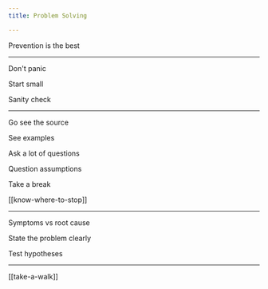 ```yaml
---
title: Problem Solving

---
```


Prevention is the best

---

Don't panic

Start small

Sanity check

---

Go see the source

See examples 

Ask a lot of questions

Question assumptions

Take a break 

[[know-where-to-stop]]

---

Symptoms vs root cause

State the problem clearly

Test hypotheses

---

[[take-a-walk]]


